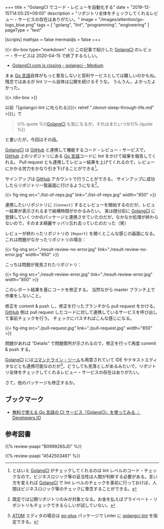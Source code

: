 +++
title = "GolangCI でコード・レビューを自動化する"
date =  "2019-12-15T14:05:25+09:00"
description = "リポジトリ全体をチェックしてくれるレビュー・サービスの存在はありがたい。"
image = "/images/attention/go-logo_blue.png"
tags = [ "golang", "lint", "programming", "engineering" ]
pageType = "text"

[scripts]
  mathjax = false
  mermaidjs = false
+++

{{< div-box type="markdown" >}}
この記事で紹介した [GolangCI] のレビュー・サービスは 2020-04-15 で終了するらしい。

- [GolangCI.com is closing - golangci - Medium](https://medium.com/golangci/golangci-com-is-closing-d1fc1bd30e0e)

まぁ [Go 言語]自体がもっと普及しないと営利サービスとしては難しいのかもね。
残念ではあるが lint ツール自体は公開を続けるそうな。
うんうん，よかったよかった。

[GolangCI]: https://golangci.com/ "Automated code review for Go"
[Go 言語]: https://golang.org/ "The Go Programming Language"
{{< /div-box >}}

以前「[golangci-lint に叱られる]({{< relref "./donot-sleep-through-life.md" >}})」で

> {{% quote %}}[GolangCI](https://golangci.com/ "Automated code review for Go") も気になるが，それはまたいつか{{% /quote %}}

と書いたが，今回はその話。

[GolangCI] は [GitHub] と連携して機能するコード・レビュー・サービスで， [GitHub] 上のリポジトリにある [Go 言語]コードに lint をかけて結果を報告してくれる。
Pull request とも連携してレビュー結果を上げてくれるので，レビューにかかる労力をかなり引き下げることができる[^lint1]。

[^lint1]: とはいえ [GolangCI] がチェックしてくれるのは lint レベルのコード・チェックなので，ビジネスロジック等の妥当性は人間が判断する必要がある。言い方を変えれば [GolangCI] で lint レベルのチェックを事前に行っておけば，人間はビジネスロジック等のチェックに専念することができる。

サインアップは [GitHub] アカウントで行うことができる。
サインアップに成功したらリポジトリ一覧画面に行けるようになる[^repos1]。

[^repos1]: 既定では公開リポジトリのみが対象となる。お金を払えばプライベート・リポジトリもチェックできるらしいが試していない。

{{< fig-img src="./list-of-reps.jpg" link="./list-of-reps.jpg" width="850" >}}

連携したいリポジトリに `[Connect]` するとレビューを開始するのだが，レビュー結果が表示されるまで結構時間がかかるみたい。
実は随分前に [GolangCI] に登録していくつかのパッケージと連携させていたのだが，なかなか処理が終わらないので，そのまま綺麗サッパリ忘れ去っていたのだった（笑）

レビューが終わったリポジトリの `[Report]` を開くとこんな感じの画面になる。
これは問題がなかったリポジトリの場合：

{{< fig-img src="./result-review-no-error.jpg" link="./result-review-no-error.jpg" width="850" >}}

こっちは問題が発見されたリポジトリ：

{{< fig-img src="./result-review-error.jpg" link="./result-review-error.jpg" width="850" >}}

このレポート結果を基にコードを修正する。
当然ながら master ブランチ上で作業をしないこと。

修正を commit & push し，修正を行ったブランチから pull request をかける。
[GitHub] 側は pull request したコードに対して連携しているサービスを呼び出して事前チェックを行う。
チェックにパスすればこんな感じになる。

{{< fig-img src="./pull-request.jpg" link="./pull-request.jpg" width="850" >}}

問題があれば “Details” で問題箇所が示されるので，修正を行って再度 commit & push する。

[GolangCI] には[コマンドライン・ツール](https://github.com/golangci/golangci-lint "golangci/golangci-lint: Linters Runner for Go. 5x faster than gometalinter. Nice colored output. Can report only new issues. Fewer false-positives. Yaml/toml config.")も用意されていて IDE やテキストエディタなどとも連携可能なのだが[^atom1]，どうしても見落としがあるみたいで，リポジトリ全体をチェックしてくれるレビュー・サービスの存在はありがたい。

[^atom1]: [ATOM] エディタの場合は [go-plus](https://atom.io/packages/go-plus) パッケージで Linter に [golangci-lint] を指定できる。

さて，他のパッケージも修正するか。

## ブックマーク

- [無料で使える Go 言語の CI サービス『GolangCI』を使ってみる ｜ Developers.IO](https://dev.classmethod.jp/go/golangci/)

[Go]: https://go.dev/
[Go 言語]: https://golang.org/ "The Go Programming Language"
[GolangCI]: https://golangci.com/ "Automated code review for Go"
[golangci-lint]: https://github.com/golangci/golangci-lint "golangci/golangci-lint: Linters Runner for Go. 5x faster than gometalinter. Nice colored output. Can report only new issues. Fewer false-positives. Yaml/toml config."
[GitHub]: https://github.com/ "The world’s leading software development platform · GitHub"
[ATOM]: https://atom.io/

## 参考図書

{{% review-paapi "B099928SJD" %}} <!-- プログラミング言語Go -->

{{% review-paapi "4542503461" %}} <!-- 組込み開発者におくるMISRA‐C:2004 -->
